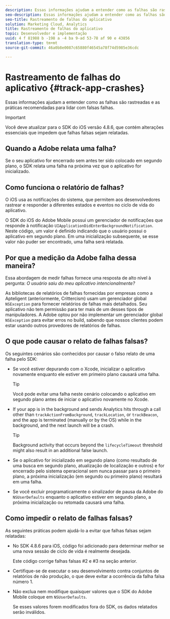 ```yaml
---
description: Essas informações ajudam a entender como as falhas são rastreadas e as práticas recomendadas para lidar com falsas falhas.
seo-description: Essas informações ajudam a entender como as falhas são rastreadas e as práticas recomendadas para lidar com falsas falhas.
seo-title: Rastreamento de falhas do aplicativo
solution: Marketing Cloud, Analytics
title: Rastreamento de falhas do aplicativo
topic: Desenvolvedor e implementação
uuid: 4 f 81988 b -198 a -4 ba 9-ad 53-78 af 90 e 43856
translation-type: tm+mt
source-git-commit: 46a0b8e0087c65880f46545a78f74d5985e36cdc

---
```



# Rastreamento de falhas do aplicativo {#track-app-crashes}

Essas informações ajudam a entender como as falhas são rastreadas e as práticas recomendadas para lidar com falsas falhas.

>[!IMPORTANT]
>
>Você deve atualizar para o SDK do iOS versão 4.8.6, que contém alterações essenciais que impedem que falhas falsas sejam relatadas.

## Quando a Adobe relata uma falha?

Se o seu aplicativo for encerrado sem antes ter sido colocado em segundo plano, o SDK relata uma falha na próxima vez que o aplicativo for inicializado.

## Como funciona o relatório de falhas?

O iOS usa as notificações do sistema, que permitem aos desenvolvedores rastrear e responder a diferentes estados e eventos no ciclo de vida do aplicativo.

O SDK do iOS do Adobe Mobile possui um gerenciador de notificações que responde à notificação `UIApplicationDidEnterBackgroundNotification`. Neste código, um valor é definido indicando que o usuário possui o aplicativo em segundo plano. Em uma inicialização subsequente, se esse valor não puder ser encontrado, uma falha será relatada.

## Por que a medição da Adobe falha dessa maneira?

Essa abordagem de medir falhas fornece uma resposta de alto nível à pergunta: *O usuário saiu do meu aplicativo intencionalmente?*

As bibliotecas de relatórios de falhas fornecidas por empresas como a Apteligent (anteriormente, Crittercism) usam um gerenciador global `NSException` para fornecer relatórios de falhas mais detalhados. Seu aplicativo não tem permissão para ter mais de um desses tipos de manipuladores. A Adobe optou por não implementar um gerenciador global `NSException` para evitar erros no build, sabendo que nossos clientes podem estar usando outros provedores de relatórios de falhas.

## O que pode causar o relato de falhas falsas?

Os seguintes cenários são conhecidos por causar o falso relato de uma falha pelo SDK:

* Se você estiver depurando com o Xcode, inicializar o aplicativo novamente enquanto ele estiver em primeiro plano causará uma falha.

   >[!TIP]
   >
   >Você pode evitar uma falha neste cenário colocando o aplicativo em segundo plano antes de iniciar o aplicativo novamente no Xcode.

* If your app is in the background and sends Analytics hits through a call other than `trackActionFromBackground`, `trackLocation`, or `trackBeacon`, and the app is terminated (manually or by the OS) while in the background, and the next launch will be a crash.

   >[!TIP]
   >
   >Background activity that occurs beyond the `lifecycleTimeout` threshold might also result in an additional false launch.

* Se o aplicativo for inicializado em segundo plano (como resultado de uma busca em segundo plano, atualização de localização e outros) e for encerrado pelo sistema operacional sem nunca passar para o primeiro plano, a próxima inicialização (em segundo ou primeiro plano) resultará em uma falha.
* Se você excluir programaticamente o sinalizador de pausa da Adobe do `NSUserDefaults` enquanto o aplicativo estiver em segundo plano, a próxima inicialização ou retomada causará uma falha.

## Como impedir o relato de falhas falsas?

As seguintes práticas podem ajudá-lo a evitar que falhas falsas sejam relatadas:

* No SDK 4.8.6 para iOS, código foi adicionado para determinar melhor se uma nova sessão de ciclo de vida é realmente desejada.

   Este código corrige falhas falsas #2 e #3 na seção anterior.

* Certifique-se de executar o seu desenvolvimento contra conjuntos de relatórios de não produção, o que deve evitar a ocorrência da falha falsa número 1.
* Não exclua nem modifique quaisquer valores que o SDK do Adobe Mobile coloque em `NSUserDefaults`.

   Se esses valores forem modificados fora do SDK, os dados relatados serão inválidos.


